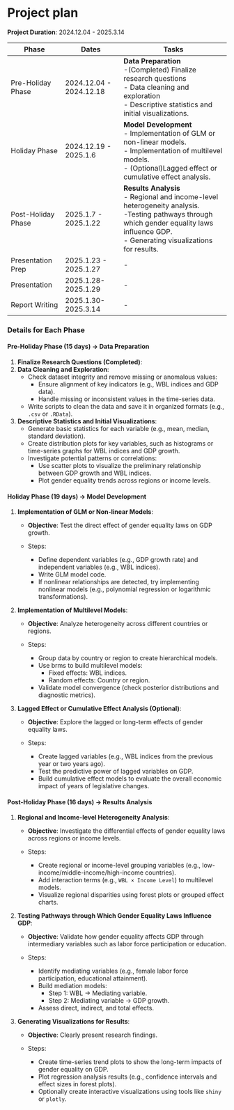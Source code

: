 # Project plan

**Project Duration**: 2024.12.04 - 2025.3.14

| **Phase**          | **Dates**               | **Tasks**                                                    |
| ------------------ | ----------------------- | ------------------------------------------------------------ |
| Pre-Holiday Phase  | 2024.12.04 - 2024.12.18 | **Data Preparation**<br/>-(Completed) Finalize research questions <br/> - Data cleaning and exploration <br/> - Descriptive statistics and initial visualizations. <br/> |
| Holiday Phase      | 2024.12.19 - 2025.1.6   | **Model Development**<br/>- Implementation of GLM or non-linear models.<br/>- Implementation of multilevel models.<br/>- (Optional)Lagged effect or cumulative effect analysis. |
| Post-Holiday Phase | 2025.1.7 - 2025.1.22    | **Results Analysis**<br/>- Regional and income-level heterogeneity analysis. <br/> \-Testing pathways through which gender equality laws influence GDP. <br/> \- Generating visualizations for results. |
| Presentation Prep  | 2025.1.23 - 2025.1.27   | -                                                            |
| Presentation       | 2025.1.28-2025.1.29     | -                                                            |
| Report Writing     | 2025.1.30-2025.3.14     | -                                                            |

### **Details for Each Phase**

#### **Pre-Holiday Phase** (15 days) -> **Data Preparation**

1. **Finalize Research Questions (Completed)**:
2. **Data Cleaning and Exploration**:
   - Check dataset integrity and remove missing or anomalous values:
     - Ensure alignment of key indicators (e.g., WBL indices and GDP data).
     - Handle missing or inconsistent values in the time-series data.
   - Write scripts to clean the data and save it in organized formats (e.g., `.csv` or `.RData`).
3. **Descriptive Statistics and Initial Visualizations**:
   - Generate basic statistics for each variable (e.g., mean, median, standard deviation).
   - Create distribution plots for key variables, such as histograms or time-series graphs for WBL indices and GDP growth.
   - Investigate potential patterns or correlations:
     - Use scatter plots to visualize the preliminary relationship between GDP growth and WBL indices.
     - Plot gender equality trends across regions or income levels.

#### **Holiday Phase** (19 days) -> Model Development

1. **Implementation of GLM or Non-linear Models**:

   - **Objective**: Test the direct effect of gender equality laws on GDP growth.

   - Steps:
     - Define dependent variables (e.g., GDP growth rate) and independent variables (e.g., WBL indices).
     - Write GLM model code.
     - If nonlinear relationships are detected, try implementing nonlinear models (e.g., polynomial regression or logarithmic transformations).

2. **Implementation of Multilevel Models**:

   - **Objective**: Analyze heterogeneity across different countries or regions.

   - Steps:
     - Group data by country or region to create hierarchical models.
     - Use brms to build multilevel models:
       - Fixed effects: WBL indices.
       - Random effects: Country or region.
     - Validate model convergence (check posterior distributions and diagnostic metrics).

3. **Lagged Effect or Cumulative Effect Analysis (Optional)**:

   - **Objective**: Explore the lagged or long-term effects of gender equality laws.

   - Steps:
     - Create lagged variables (e.g., WBL indices from the previous year or two years ago).
     - Test the predictive power of lagged variables on GDP.
     - Build cumulative effect models to evaluate the overall economic impact of years of legislative changes.

#### **Post-Holiday Phase** (16 days) -> **Results Analysis**

1. **Regional and Income-level Heterogeneity Analysis**:

   - **Objective**: Investigate the differential effects of gender equality laws across regions or income levels.

   - Steps:
     - Create regional or income-level grouping variables (e.g., low-income/middle-income/high-income countries).
     - Add interaction terms (e.g., `WBL × Income Level`) to multilevel models.
     - Visualize regional disparities using forest plots or grouped effect charts.

2. **Testing Pathways through Which Gender Equality Laws Influence GDP**:

   - **Objective**: Validate how gender equality affects GDP through intermediary variables such as labor force participation or education.

   - Steps:
     - Identify mediating variables (e.g., female labor force participation, educational attainment).
     - Build mediation models:
       - Step 1: WBL → Mediating variable.
       - Step 2: Mediating variable → GDP growth.
     - Assess direct, indirect, and total effects.

3. **Generating Visualizations for Results**:

   - **Objective**: Clearly present research findings.

   - Steps:
     - Create time-series trend plots to show the long-term impacts of gender equality on GDP.
     - Plot regression analysis results (e.g., confidence intervals and effect sizes in forest plots).
     - Optionally create interactive visualizations using tools like `shiny` or `plotly`.

